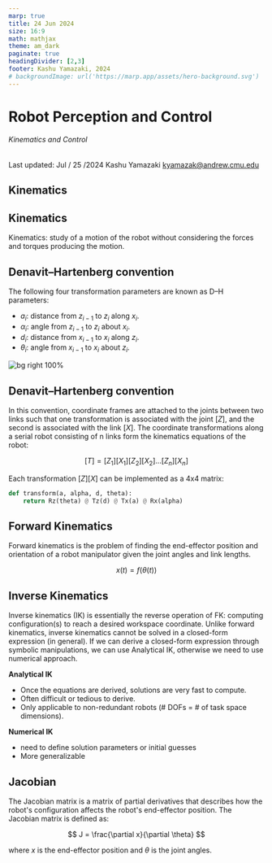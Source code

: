 ```yaml
---
marp: true
title: 24 Jun 2024
size: 16:9
math: mathjax
theme: am_dark
paginate: true
headingDivider: [2,3]
footer: Kashu Yamazaki, 2024
# backgroundImage: url('https://marp.app/assets/hero-background.svg')
---
```


<!-- _class: cover_b -->
<!-- _header: "" -->
<!-- _footer: "" -->
<!-- _paginate: "" -->
<!-- _backgroundImage: url('https://marp.app/assets/hero-background.svg') -->

# Robot Perception and Control

###### Kinematics and Control

Last updated: Jul / 25 /2024
Kashu Yamazaki
kyamazak@andrew.cmu.edu


## Kinematics

<!-- _class: trans -->
<!-- _footer: "" -->
<!-- _paginate: "" -->

## Kinematics

Kinematics: study of a motion of the robot without considering the forces and torques producing the motion.

## Denavit–Hartenberg convention

The following four transformation parameters are known as D–H parameters:

- $a_i$: distance from $z_{i-1}$ to $z_i$ along $x_i$.
- $\alpha_i$: angle from $z_{i-1}$ to $z_i$ about $x_i$.
- $d_i$: distance from $x_{i-1}$ to $x_i$ along $z_i$.
- $\theta_i$: angle from $x_{i-1}$ to $x_i$ about $z_i$.

![bg right 100%](https://upload.wikimedia.org/wikipedia/commons/thumb/8/85/Classic_DH_Parameters_Convention.png/568px-Classic_DH_Parameters_Convention.png)


## Denavit–Hartenberg convention

In this convention, coordinate frames are attached to the joints between two links such that one transformation is associated with the joint $[Z]$, and the second is associated with the link $[X]$. The coordinate transformations along a serial robot consisting of n links form the kinematics equations of the robot:

$$
[T] = [Z_1][X_1][Z_2][X_2]...[Z_n][X_n]
$$

Each transformation $[Z][X]$ can be implemented as a 4x4 matrix:

```python
def transform(a, alpha, d, theta):
    return Rz(theta) @ Tz(d) @ Tx(a) @ Rx(alpha)
```

## Forward Kinematics

Forward kinematics is the problem of finding the end-effector position and orientation of a robot manipulator given the joint angles and link lengths.

$$
x(t) = f(\theta(t))
$$

## Inverse Kinematics

Inverse kinematics (IK) is essentially the reverse operation of FK: computing configuration(s) to reach a desired workspace coordinate. Unlike forward kinematics, inverse kinematics cannot be solved in a closed-form expression (in general). If we can derive a closed-form expression through symbolic manipulations, we can use Analytical IK, otherwise we need to use numerical approach.

**Analytical IK**
- Once the equations are derived, solutions are very fast to compute.
- Often difficult or tedious to derive.
- Only applicable to non-redundant robots (# DOFs = # of task space dimensions).

**Numerical IK**
- need to define solution parameters or initial guesses
- More generalizable

## Jacobian

The Jacobian matrix is a matrix of partial derivatives that describes how the robot's configuration affects the robot's end-effector position. The Jacobian matrix is defined as:

$$
J = \frac{\partial x}{\partial \theta}
$$

where $x$ is the end-effector position and $\theta$ is the joint angles.